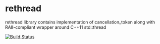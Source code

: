 # rethread

rethread library contains implementation of cancellation_token along with RAII-compliant wrapper around C++11 std::thread

[![Build Status](https://travis-ci.org/bo-on-software/rethread.svg?branch=master)](https://travis-ci.org/bo-on-software/rethread)
